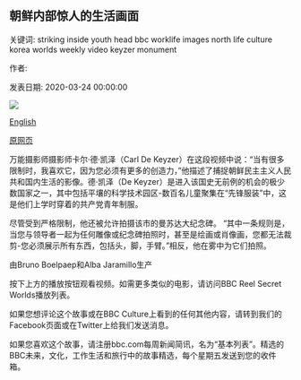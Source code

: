 ## 朝鲜内部惊人的生活画面

关键词: striking inside youth head bbc worklife images north life culture korea worlds weekly video keyzer monument

作者: 

发表日期: 2020-03-24 00:00:00

![](https://ichef.bbci.co.uk/wwfeatures/live/624_351/images/live/p0/81/tk/p081tks6.jpg)

[English](Striking%20images%20of%20life%20inside%20North%20Korea.md)

[原网页](https://www.bbc.com/culture/story/20200324-striking-images-of-life-inside-north-korea)

万能摄影师摄影师卡尔·德·凯泽（Carl De Keyzer）在这段视频中说：“当有很多限制时，我喜欢它，因为您必须有更多的创造力，”他描述了捕捉朝鲜民主主义人民共和国内生活的影像。德·凯泽（De Keyzer）是进入该国史无前例的机会的极少数国家之一，其中包括平壤的科学技术园区-数百名儿童聚集在“先锋服装”中，这是他们上学时穿着的共产党青年制服。

尽管受到严格限制，他还被允许拍摄该市的曼苏达大纪念碑。 “其中一条规则是，当您与领导者一起为任何雕像或纪念碑拍照时，甚至是绘画或肖像画，您都无法裁剪-您必须展示所有东西，包括头，脚，手臂。”相反，他在雾中为它们拍照。

由Bruno Boelpaep和Alba Jaramillo生产

按下上方的播放按钮观看视频。如需更多类似的电影，请访问BBC Reel Secret Worlds播放列表。

如果您想评论这个故事或在BBC Culture上看到的任何其他内容，请转到我们的Facebook页面或在Twitter上给我们发送消息。

如果您喜欢这个故事，请注册bbc.com每周新闻简讯，名为“基本列表”。精选的BBC未来，文化，工作生活和旅行中的故事精选，每个星期五发送到您的收件箱。